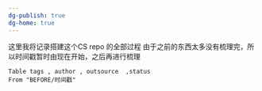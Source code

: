 ```yaml
---
dg-publish: true
dg-home: true
---
```


这里我将记录搭建这个CS repo 的全部过程
     由于之前的东西太多没有梳理完，所以时间戳暂时由现在开始，之后再进行梳理


```dataview
Table tags , author , outsource  ,status
From "BEFORE/时间戳"
```

